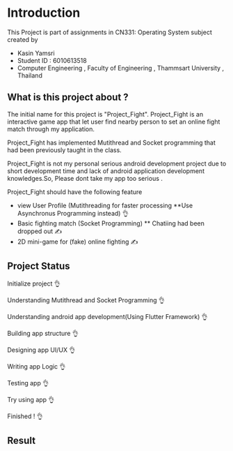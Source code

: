 # Introduction
This Project is part of assignments in CN331: Operating System subject created by

- Kasin Yamsri
- Student ID : 6010613518
- Computer Engineering , Faculty of Engineering , Thammsart University , Thailand

## What is this project about ?
The initial name for this project is "Project_Fight". Project_Fight is an interactive game app that
let user find nearby person to set an online fight match through my application.

Project_Fight has implemented Mutithread and Socket programming that had been previously taught in the class.

Project_Fight is not my personal serious android development project due to short development time and lack of android application development knowledges.So, Please dont take my app too serious .

Project_Fight should have the following feature
 - view User Profile (Mutithreading for faster processing **Use Asynchronus Programming instead) :ok_hand:
 - Basic fighting match (Socket Programming) ** Chatiing had been dropped out :writing_hand:
 - 2D mini-game for (fake) online fighting :writing_hand:

## Project Status
Initialize project :ok_hand:

Understanding Mutithread and Socket Programming :ok_hand:

Understanding android app development(Using Flutter Framework) :ok_hand:

Building app structure :ok_hand:

Designing app UI/UX :ok_hand:

Writing app Logic :ok_hand:

Testing app :ok_hand:

Try using app :ok_hand:

Finished !  :ok_hand:

## Result
